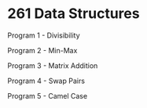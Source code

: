 # 261 Data Structures

Program 1 - Divisibility

Program 2 - Min-Max

Program 3 - Matrix Addition

Program 4 - Swap Pairs

Program 5 - Camel Case

